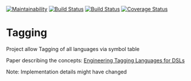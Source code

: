 [![Maintainability](https://api.codeclimate.com/v1/badges/d44a163c9690d9f90ac0/maintainability)](https://codeclimate.com/github/EmbeddedMontiArc/Tagging/maintainability)
[![Build Status](https://travis-ci.org/EmbeddedMontiArc/Tagging.svg?branch=master)](https://travis-ci.org/EmbeddedMontiArc/Tagging)
[![Build Status](https://circleci.com/gh/EmbeddedMontiArc/Tagging/tree/master.svg?style=shield&circle-token=:circle-token)](https://circleci.com/gh/EmbeddedMontiArc/Tagging/tree/master)
[![Coverage Status](https://coveralls.io/repos/github/EmbeddedMontiArc/Tagging/badge.svg?branch=master&service=github)](https://coveralls.io/github/EmbeddedMontiArc/Tagging?branch=master)

# Tagging
Project allow Tagging of all languages via symbol table

Paper describing the concepts:
[Engineering Tagging Languages for DSLs](http://www.se-rwth.de/publications/Engineering-Tagging-Languages-for-DSLs.pdf)

Note: Implementation details might have changed
